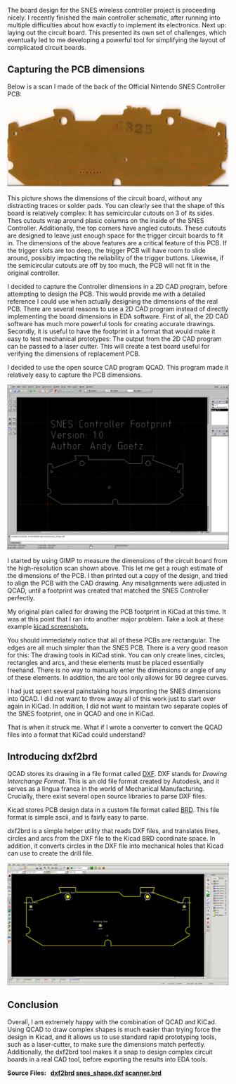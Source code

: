 <meta name="keywords" content="SNES,tutorial,kicad,qcad"/>

The board design for the SNES wireless controller project is
proceeding nicely. I recently finished the main controller schematic,
after running into multiple difficulties about how exactly to
implement its electronics. Next up: laying out the circuit board. This
presented its own set of challenges, which eventually led to me
developing a powerful tool for simplifying the layout of complicated
circuit boards. 

<a name='more'></a> 

## Capturing the PCB dimensions

Below is a scan I made of the back of the Official Nintendo SNES Controller PCB:

![Back of SNES Controleller PCB](snes_back.jpg)

This picture shows the dimensions of the circuit board, without any
distracting traces or solder pads. You can clearly see that the shape
of this board is relatively complex: It has semicircular cutouts on 3
of its sides. Thes cutouts wrap around plasic columns on the inside of
the SNES Controller. Additionally, the top corners have angled
cutouts. These cutouts are designed to leave just enough space for the
trigger circuit boards to fit in. The dimensions of the above features
are a critical feature of this PCB. If the trigger slots are too deep,
the trigger PCB will have room to slide around, possibly impacting the
reliability of the trigger buttons. Likewise, if the semicircular
cutouts are off by too much, the PCB will not fit in the original
controller. 

I decided to capture the Controller dimensions in a 2D CAD program,
before attempting to design the PCB. This would provide me with a
detailed reference I could use when actually designing the dimensions
of the real PCB. There are several reasons to use a 2D CAD program
instead of directly implementing the board dimensions in EDA
software. First of all, the 2D CAD software has much more powerful
tools for creating accurate drawings. Secondly, it is useful to have
the footprint in a format that would make it easy to test mechanical
prototypes: The output from the 2D CAD program can be passed to a
laser cutter. This will create a test board useful for verifying the
dimensions of replacement PCB.

I decided to use the open source CAD program
QCAD. This program made it relatively easy to capture the PCB
dimensions. 

![QCAD Editing the PCB design](qcad.png)

I started by using GIMP to measure the dimensions of the circuit board
from the high-resolution scan shown above. This let me get a rough
estimate of the dimensions of the PCB. I then printed out a copy of
the design, and tried to align the PCB with the CAD drawing. Any
misalignments were adjusted in QCAD, until a footprint was created
that matched the SNES Controller perfectly. 

My original plan called for drawing the PCB footprint in KiCad at this
time. It was at this point that I ran into another major problem. Take
a look at these example [kicad
screenshots.](https://www.google.com/search?num=10&hl=en&site=&tbm=isch&source=hp&biw=1918&bih=966&q=pcbnew+screenshots&oq=kicad+pcbnew)

You should immediately notice that all of these PCBs are
rectangular. The edges are all much simpler than the SNES PCB. There
is a very good reason for this: The drawing tools in KiCad stink. You
can only create lines, circles, rectangles and arcs, and these
elements must be placed essentially freehand. There is no way to
manually enter the dimensions or angle of any of these elements. In
addition, the arc tool only allows for 90 degree curves. 

I had just spent several painstaking hours importing the
SNES dimensions into QCAD. I did not want to throw away all of this
work just to start over again in KiCad. In addition, I did not want to
maintain two separate copies of the SNES footprint, one in QCAD and
one in KiCad. 

That is when it struck me. What if I wrote a converter to convert the
QCAD files into a format that KiCad could understand?

## Introducing dxf2brd

QCAD stores its drawing in a file format called
[DXF](http://en.wikipedia.org/wiki/AutoCAD_DXF). DXF stands for
_Drawing Interchange Format_. This is an old file format created by
Autodesk, and it serves as a lingua franca in the world of Mechanical
Manufacturing. Crucially, there exist several open source libraries to
parse DXF files.

Kicad stores PCB design data in a custom file format called
[BRD](http://www.kicad-pcb.org/display/KICAD/File+Formats). This file
format is simple ascii, and is fairly easy to parse. 

dxf2brd is a simple helper utility that reads DXF files, and
translates lines, circles and arcs from the DXF file to the Kicad BRD
coordinate space. In addition, it converts circles in the DXF file
into mechanical holes that Kicad can use to create the drill file.

![Snes PCB in KiCad](snes_kicad.png)

## Conclusion

Overall, I am extremely happy with the combination of QCAD and
KiCad. Using QCAD to draw complex shapes is much easier than trying
force the design in Kicad, and it allows us to use standard rapid
prototyping tools, such as a laser-cutter, to make sure the dimensions
match perfectly. Additionally, the dxf2brd tool makes it a snap to
design complex circuit boards in a real CAD tool, before exporting the
results into EDA tools. 

<b> Source Files:<b> &nbsp;
[dxf2brd](https://github.com/apgoetz/dxf2brd)
[snes_shape.dxf](snes_shape.dxf)
[scanner.brd](scanner.brd)
